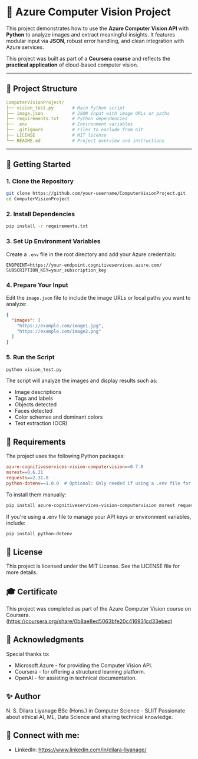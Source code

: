 # 🧠 Azure Computer Vision Project

This project demonstrates how to use the **Azure Computer Vision API** with **Python** to analyze images and extract meaningful insights. It features modular input via **JSON**, robust error handling, and clean integration with Azure services.

This project was built as part of a **Coursera course** and reflects the **practical application** of cloud-based computer vision.

---

## 📂 Project Structure

```yaml
ComputerVisionProject/
├── vision_test.py       # Main Python script
├── image.json           # JSON input with image URLs or paths
├── requirements.txt     # Python dependencies
├── .env                 # Environment variables
├── .gitignore           # Files to exclude from Git
├── LICENSE              # MIT license
└── README.md            # Project overview and instructions
```

---

## 🚀 Getting Started

### **1. Clone the Repository**

```bash
git clone https://github.com/your-username/ComputerVisionProject.git
cd ComputerVisionProject
```
### **2. Install Dependencies**
```bash
pip install -r requirements.txt
```
### **3. Set Up Environment Variables**
Create a ```.env``` file in the root directory and add your Azure credentials:

```env
ENDPOINT=https://your-endpoint.cognitiveservices.azure.com/
SUBSCRIPTION_KEY=your_subscription_key
```

### **4. Prepare Your Input**
Edit the ```image.json``` file to include the image URLs or local paths you want to analyze:

```json
{
  "images": [
    "https://example.com/image1.jpg",
    "https://example.com/image2.png"
  ]
}
```
### **5. Run the Script**
```bash
python vision_test.py
```

The script will analyze the images and display results such as:

- Image descriptions
- Tags and labels
- Objects detected
- Faces detected
- Color schemes and dominant colors
- Text extraction (OCR)

## 🧪 Requirements
The project uses the following Python packages:
```ini
azure-cognitiveservices-vision-computervision==0.7.0  
msrest==0.6.21  
requests==2.31.0  
python-dotenv==1.0.0  # Optional: Only needed if using a .env file for credentials
```

To install them manually:
```bash
pip install azure-cognitiveservices-vision-computervision msrest requests
```

If you're using a .env file to manage your API keys or environment variables, include:

```bash
pip install python-dotenv
```


## 📜 License
This project is licensed under the MIT License.
See the LICENSE file for more details.

## 🎓 Certificate
This project was completed as part of the Azure Computer Vision course on Coursera.
(https://coursera.org/share/0b8ae8ed5063bfe20c416931cd33ebed)

## 🙌 Acknowledgments
Special thanks to:
- Microsoft Azure - for providing the Computer Vision API.
- Coursera - for offering a structured learning platform.
- OpenAI - for assisting in technical documentation.

## ✨ Author
N. S. Dilara Liyanage
BSc (Hons.) in Computer Science - SLIIT
Passionate about ethical AI, ML, Data Science and sharing technical knowledge.

## 🔗 Connect with me:

- LinkedIn: https://www.linkedin.com/in/dilara-liyanage/
